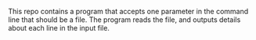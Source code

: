 This repo contains a program that accepts one parameter in the command line that should be a file. The program reads the file, and outputs details about each line in the input file.